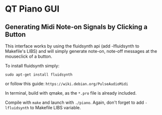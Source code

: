 # QT Piano GUI
## Generating Midi Note-on Signals by Clicking a Button

This interface works by using the fluidsynth api (add -lfluidsynth to Makefile's LIBS) and will simply generate note-on, note-off messages at the mouseclick of a button.

To install fluidsynth simply:

```sudo apt-get install fluidsynth```

or follow this guide: ```https://wiki.debian.org/PulseAudioMidi```

In terminal, build with qmake, as the ```*.pro``` file is already included.

Compile with ```make``` and launch with ```./piano```. Again, don't forget to add ```-lfluidsynth``` to Makefile LIBS variable.
